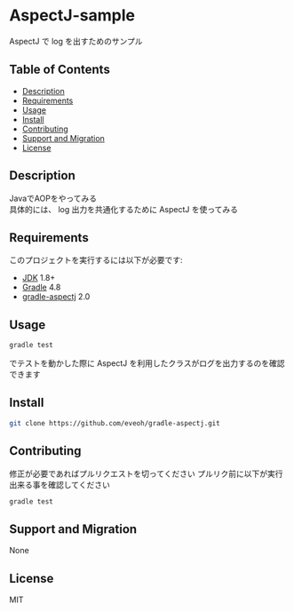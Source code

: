 AspectJ-sample
================

AspectJ で log を出すためのサンプル


Table of Contents
-----------------

* [Description](#description)
* [Requirements](#requirements)
* [Usage](#usage)
* [Install](#install)
* [Contributing](#contributing)
* [Support and Migration](#support-and-migration)
* [License](#license)

Description
-----------

JavaでAOPをやってみる  
具体的には、 log 出力を共通化するために AspectJ を使ってみる

Requirements
------------

このプロジェクトを実行するには以下が必要です:

* [JDK][java] 1.8+
* [Gradle][gradle] 4.8
* [gradle-aspectj][gradle-aspectj] 2.0



Usage
-----

```sh
gradle test
```

でテストを動かした際に AspectJ を利用したクラスがログを出力するのを確認できます

Install
-------

```sh
git clone https://github.com/eveoh/gradle-aspectj.git
```

Contributing
------------

修正が必要であればプルリクエストを切ってください
プルリク前に以下が実行出来る事を確認してください

```sh
gradle test
```

Support and Migration
---------------------

None

License
-------

MIT

[gradle]: https://gradle.org
[gradle-aspectj]: https://github.com/eveoh/gradle-aspectj
[java]: http://www.oracle.com/technetwork/java/javase/downloads/jdk8-downloads-2133151.html